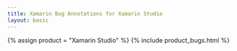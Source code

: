 ```yaml
---
title: Xamarin Bug Annotations for Xamarin Studio
layout: basic
---
```

{% assign product = "Xamarin Studio" %}
{% include product_bugs.html %}
